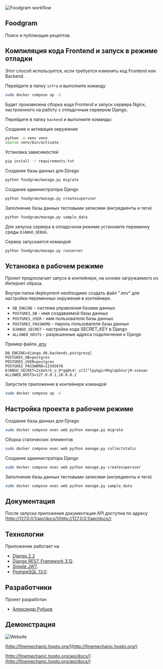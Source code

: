 ![Foodgram workflow](https://github.com/FinemechanicPub/foodgram-project-react/actions/workflows/foodgram_workflow.yml/badge.svg)
## Foodgram

Поиск и публикация рецептов.

## Компиляция кода Frontend и запуск в режиме отладки

Этот способ используется, если требуется изменять код Frontend или Backend.

Перейдите в папку `infra` и выполните команду 

```bash
sudo docker compose up -d
```

Будет произвелена сборка кода Frontend и запуск сервера Nginx, настроенного на работу с отладочным сервером Django.

Перейдите в папку `backend` и выполните команды:

Создание и активация окружения
```bash
python -m venv venv
source venv/bin/activate
```
Установка зависимостей
```bash
pip install -r requirements.txt
```

Создание базы данных для Djnago

```bash
python foodgram/manage.py migrate
```

Создание администратора Django

```bash
python foodgram/manage.py createsuperuser
```

Заполнение базы данных тестовыми записями (ингредиенты и теги)

```bash
python foodgram/manage.py sample_data
```

Для запуска сервера в отладочном режиме установите переменну среды `DJANGO_DEBUG`.

Сервер запускается командой

```bash
python foodgram/manage.py runserver
```

## Установка в рабочем режиме

Проект предполагает запуск в контейнере, на основе загружаемого из Интернет образа.

Внутри папки deployment необходимо создать файл ".env" для настройки переменных окружения в контейнере.

- `DB_ENGINE` - система управления базами данных
- `POSTGRES_DB` - имя создаваемой базы данных
- `POSTGRES_USER` - имя пользователя базы данных
- `POSTGRES_PASSWORD` - пароль пользователя базы данных
- `DJANGO_SECRET` - настройка кода SECRET_KEY в Django
- `ALLOWED_HOSTS` - разрешенные адреса подключения к Django

Пример файла [.env](/deployment/.env.sample)

```
DB_ENGINE=django.db.backends.postgresql
POSTGRES_DB=postgres
POSTGRES_USER=postgres
POSTGRES_PASSWORD=12345678
DJANGO_SECRET=2x$e%!k_u_0*gq0s4!_u(2(^lpy&gir0hg)q&5nurj0-sseuav
ALLOWED_HOSTS=127.0.0.1,10.0.0.1
```

Запустите приложение в контейнере командой

```bash
sudo docker compose up -d
```

## Настройка проекта в рабочем режиме

Создание базы данных для Djnago

```bash
sudo docker compose exec web python manage.py migrate
```

Сборка статических элементов

```bash
sudo docker compose exec web python manage.py collectstatic
```

Создание администратора Django

```bash
sudo docker compose exec web python manage.py createsuperuser
```

Заполнение базы данных тестовыми записями (ингредиенты и теги)

```bash
sudo docker compose exec web python manage.py sample_data
```

## Документация

После запуска приложения документация API доступна по адресу [http://127.0.0.1/api/docs/](http://127.0.0.1/api/docs/)

## Технологии

Приложение работает на
- [Django 2.2](https://www.djangoproject.com/download/)
- [Django REST Framework 3.12](https://www.django-rest-framework.org/#installation).
- [Simple JWT](https://django-rest-framework-simplejwt.readthedocs.io/en/latest/).
- [PostgreSQL 13.0](https://www.postgresql.org/).


## Разработчики

Проект разработан 
- [Александр Рубцов](https://github.com/FinemechanicPub)

## Демонстрация
![Website](https://img.shields.io/website?down_color=lightgrey&down_message=%D0%BD%D0%B5%20%D1%80%D0%B0%D0%B1%D0%BE%D1%82%D0%B0%D0%B5%D1%82&label=%D1%81%D0%B0%D0%B9%D1%82&up_color=blue&up_message=%D1%80%D0%B0%D0%B1%D0%BE%D1%82%D0%B0%D0%B5%D1%82&url=http%3A%2F%2Ffinemechanic.hopto.org%2Fredoc%2F)

[http://finemechanic.hopto.org/](http://finemechanic.hopto.org/)

[http://finemechanic.hopto.org/api/docs/](http://finemechanic.hopto.org/api/docs/)